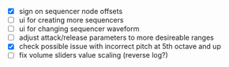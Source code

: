 - [x] sign on sequencer node offsets
- [ ] ui for creating more sequencers
- [ ] ui for changing sequencer waveform
- [ ] adjust attack/release parameters to more desireable ranges
- [x] check possible issue with incorrect pitch at 5th octave and up
- [ ] fix volume sliders value scaling (reverse log?)
